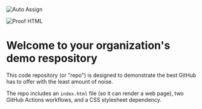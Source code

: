 ![Auto Assign](https://github.com/voxelvibeorg/demo-repository/actions/workflows/auto-assign.yml/badge.svg)

![Proof HTML](https://github.com/voxelvibeorg/demo-repository/actions/workflows/proof-html.yml/badge.svg)

# Welcome to your organization's demo respository
This code repository (or "repo") is designed to demonstrate the best GitHub has to offer with the least amount of noise.

The repo includes an `index.html` file (so it can render a web page), two GitHub Actions workflows, and a CSS stylesheet dependency.
